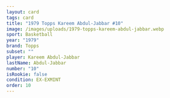 ```yaml
---
layout: card
tags: card
title: "1979 Topps Kareem Abdul-Jabbar #10"
image: /images/uploads/1979-topps-kareem-abdul-jabbar.webp
sport: Basketball
year: "1979"
brand: Topps
subset: ""
player: Kareem Abdul-Jabbar
lastName: Abdul-Jabbar
number: "10"
isRookie: false
condition: EX-EXMINT
order: 10
---
```

